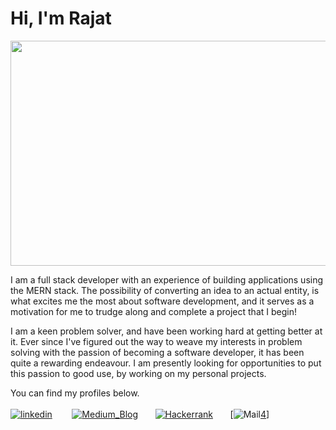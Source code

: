 # Hi, I'm Rajat

<p align="center">
<img src= "https://media.giphy.com/media/XEfobFYazqawdjLt6y/giphy.gif" width="640" height="360"/>
</p>

I am a full stack developer with an experience of building applications using the MERN stack. The possibility of converting an idea to an actual entity, is what excites me the most about software development, and it serves as a motivation for me to trudge along and complete a project that I begin!

I am a keen problem solver, and have been working hard at getting better at it. Ever since I've figured out the way to weave my interests in problem solving with the passion of becoming a software developer, it has been quite a rewarding endeavour. I am presently looking for opportunities to put this passion to good use, by working on my personal projects.

You can find my profiles below.
<br><br>
[![linkedin][1.1]][1] &nbsp;&nbsp;&nbsp;&nbsp;&nbsp;&nbsp; [![Medium_Blog][1.2]][2]&nbsp;&nbsp;&nbsp;&nbsp;&nbsp;&nbsp; [![Hackerrank][1.3]][3]&nbsp;&nbsp;&nbsp;&nbsp;&nbsp;&nbsp; [![Mail][1.4][4]]

[1.1]: https://img.techpowerup.org/200712/linkedin048-60x60-1-50x50.png
[1]: https://www.linkedin.com/in/rajat--m
[1.2]: https://img.techpowerup.org/200712/medium-60x60-1-50x50.png
[2]: https://medium.com/@rajat_m
[1.3]: https://img.techpowerup.org/200712/hackerrank-60x60-1-50x50.png
[3]: https://www.hackerrank.com/Rajat_M
[1.4]: https://img.techpowerup.org/200713/mail-line.png
[4]: mailto:rajatm544@gmail.com
